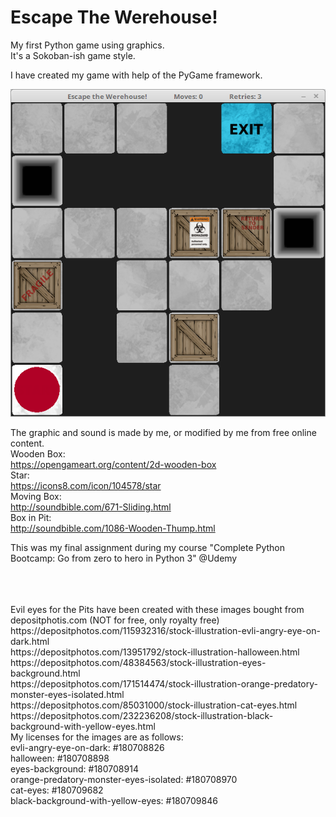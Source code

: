 # Escape The Werehouse!
My first Python game using graphics.<br>
It's a Sokoban-ish game style.

I have created my game with help of the PyGame framework.

![Image description](https://github.com/CrowStudio/Escape-The-Werehouse-/blob/master/graphics/Escape_the_Werehouse!.png)

The graphic and sound is made by me, or modified by me from free online content.<br>
Wooden Box:<br>
https://opengameart.org/content/2d-wooden-box<br>
Star:<br>
https://icons8.com/icon/104578/star<br>
Moving Box:<br>
http://soundbible.com/671-Sliding.html<br>
Box in Pit:<br>
http://soundbible.com/1086-Wooden-Thump.html<br>

This was my final assignment during my course "Complete Python Bootcamp: Go from zero to hero in Python 3" @Udemy

<br>
<br>
<br>
Evil eyes for the Pits have been created with these images bought from depositphotis.com (NOT for free, only royalty free)
https://depositphotos.com/115932316/stock-illustration-evli-angry-eye-on-dark.html<br>
https://depositphotos.com/13951792/stock-illustration-halloween.html<br>
https://depositphotos.com/48384563/stock-illustration-eyes-background.html<br>
https://depositphotos.com/171514474/stock-illustration-orange-predatory-monster-eyes-isolated.html<br>
https://depositphotos.com/85031000/stock-illustration-cat-eyes.html<br>
https://depositphotos.com/232236208/stock-illustration-black-background-with-yellow-eyes.html<br>
My licenses for the images are as follows:<br>
evli-angry-eye-on-dark: #180708826<br>
halloween: #180708898<br>
eyes-background: #180708914<br>
orange-predatory-monster-eyes-isolated: #180708970<br>
cat-eyes: #180709682<br>
black-background-with-yellow-eyes: #180709846<br>





